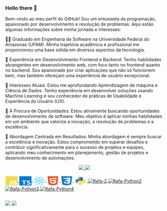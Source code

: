 ### Hello there 👋

Bem-vindo ao meu perfil do GitHub! Sou um entusiasta da programação, apaixonado por desenvolvimento e resolução de problemas. Aqui estão algumas informações sobre minha jornada e interesses:

🧑‍💻 Graduado em Engenharia de Software na Universidade Federal do Amazonas (UFAM). Minha trajetória acadêmica e profissional me proporcionou uma base sólida em diversos aspectos da tecnologia.

🔭 Experiência em Desenvolvimento Frontend e Backend: Tenho habilidades abrangentes em desenvolvimento web, com foco tanto no frontend quanto no backend. Sou apaixonado por criar aplicações que não só funcionem bem, mas também ofereçam uma experiência de usuário excepcional.

🌱 Interesses Atuais: Estou me aprofundando Aprendizagem de máquina e Ciência de Dados. Tenho experiência em desenvolver soluções usando Machine Learning e sou conhecedor de práticas de Usabilidade e Experiência do Usuário (UX).

👯 À Procura de Oportunidades: Estou ativamente buscando oportunidades de desenvolvimento de software. Meu objetivo é aplicar minhas habilidades em um ambiente que valorize a inovação, a resolução de problemas e a excelência.

🌟 Abordagem Centrada em Resultados: Minha abordagem é sempre buscar a excelência e inovação. Estou comprometido em superar desafios e contribuir significativamente para o sucesso de projetos e equipes, aplicando meu conhecimento em planejamento, gestão de projetos e desenvolvimento de automações.

<div align="center">
  <a href="https://github.com/MiguelCastro1">
  <img height="180em" src="https://github-readme-stats.vercel.app/api?username=MiguelCastro1&show_icons=true&theme=merko&include_all_commits=true&count_private=true"/>
  <img height="180em" src="https://github-readme-stats.vercel.app/api/top-langs/?username=MiguelCastro1&layout=compact&langs_count=7&theme=merko"/>
</div>
  
<div style="display: inline_block"><br>
  <img align="center" alt="Rafa-Js" height="30" width="40" src="https://raw.githubusercontent.com/devicons/devicon/master/icons/javascript/javascript-plain.svg">
  <img align="center" alt="Rafa-Ts" height="30" width="40" src="https://raw.githubusercontent.com/devicons/devicon/master/icons/typescript/typescript-plain.svg">
  <img align="center" alt="Rafa-React" height="30" width="40" src="https://raw.githubusercontent.com/devicons/devicon/master/icons/react/react-original.svg">
  <img align="center" alt="Rafa-HTML" height="30" width="40" src="https://raw.githubusercontent.com/devicons/devicon/master/icons/html5/html5-original.svg">
  <img align="center" alt="Rafa-CSS" height="30" width="40" src="https://raw.githubusercontent.com/devicons/devicon/master/icons/css3/css3-original.svg">
  <img align="center" alt="Rafa-Python" height="30" width="40" src="https://raw.githubusercontent.com/devicons/devicon/master/icons/python/python-original.svg">
  <img align="center" alt="Rafa-2" height="30" width="70" src="https://img.shields.io/badge/Node.js-43853D?style=for-the-badge&logo=node.js&logoColor=white">
  <img align="center" alt="Rafa-Python2" height="30" width="70" src="https://img.shields.io/badge/Express.js-404D59?style=for-the-badge">
  <img align="center" alt="Rafa-Python3" height="30" width="70" src="https://img.shields.io/badge/TensorFlow-FF6F00?style=for-the-badge&logo=tensorflow&logoColor=white">
  <img align="center" alt="Rafa-Python4" height="30" width="70" src="https://img.shields.io/badge/GIT-E44C30?style=for-the-badge&logo=git&logoColor=white">

</div>
  
  ##
  <a href = "mailto:mcs@icomp.ufam.edu.br.com"><img src="https://img.shields.io/badge/-Gmail-%23333?style=for-the-badge&logo=gmail&logoColor=white" target="_blank"></a>
  <a href="https://www.linkedin.com/in/miguelcastro1/" target="_blank"><img src="https://img.shields.io/badge/-LinkedIn-%230077B5?style=for-the-badge&logo=linkedin&logoColor=white" target="_blank"></a> 
 
</div>

